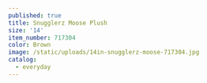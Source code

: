 ```yaml
---
published: true
title: Snugglerz Moose Plush
size: '14'
item_number: 717304
color: Brown
image: /static/uploads/14in-snugglerz-moose-717304.jpg
catalog:
  - everyday
---
```


